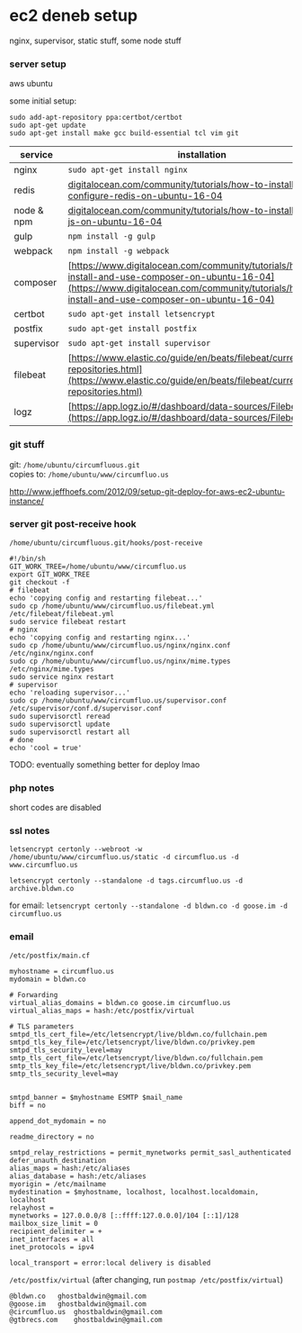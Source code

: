 # ec2 deneb setup

nginx, supervisor, static stuff, some node stuff

### server setup

aws ubuntu

some initial setup:
```
sudo add-apt-repository ppa:certbot/certbot
sudo apt-get update
sudo apt-get install make gcc build-essential tcl vim git
```

service | installation
--- | ---
nginx | `sudo apt-get install nginx`
redis | [digitalocean.com/community/tutorials/how-to-install-and-configure-redis-on-ubuntu-16-04](https://www.digitalocean.com/community/tutorials/how-to-install-and-configure-redis-on-ubuntu-16-04)
node & npm | [digitalocean.com/community/tutorials/how-to-install-node-js-on-ubuntu-16-04](https://www.digitalocean.com/community/tutorials/how-to-install-node-js-on-ubuntu-16-04#how-to-install-using-a-ppa)
gulp | `npm install -g gulp`
webpack | `npm install -g webpack`
composer | [https://www.digitalocean.com/community/tutorials/how-to-install-and-use-composer-on-ubuntu-16-04](https://www.digitalocean.com/community/tutorials/how-to-install-and-use-composer-on-ubuntu-16-04)
certbot | `sudo apt-get install letsencrypt`
postfix | `sudo apt-get install postfix`
supervisor | `sudo apt-get install supervisor`
filebeat | [https://www.elastic.co/guide/en/beats/filebeat/current/setup-repositories.html](https://www.elastic.co/guide/en/beats/filebeat/current/setup-repositories.html)
logz | [https://app.logz.io/#/dashboard/data-sources/Filebeat](https://app.logz.io/#/dashboard/data-sources/Filebeat)


### git stuff

git: `/home/ubuntu/circumfluous.git`  
copies to: `/home/ubuntu/www/circumfluo.us`

http://www.jeffhoefs.com/2012/09/setup-git-deploy-for-aws-ec2-ubuntu-instance/


### server git post-receive hook
`/home/ubuntu/circumfluous.git/hooks/post-receive`

```
#!/bin/sh
GIT_WORK_TREE=/home/ubuntu/www/circumfluo.us
export GIT_WORK_TREE
git checkout -f
# filebeat
echo 'copying config and restarting filebeat...'
sudo cp /home/ubuntu/www/circumfluo.us/filebeat.yml /etc/filebeat/filebeat.yml
sudo service filebeat restart
# nginx
echo 'copying config and restarting nginx...'
sudo cp /home/ubuntu/www/circumfluo.us/nginx/nginx.conf /etc/nginx/nginx.conf
sudo cp /home/ubuntu/www/circumfluo.us/nginx/mime.types /etc/nginx/mime.types
sudo service nginx restart
# supervisor
echo 'reloading supervisor...'
sudo cp /home/ubuntu/www/circumfluo.us/supervisor.conf /etc/supervisor/conf.d/supervisor.conf
sudo supervisorctl reread
sudo supervisorctl update
sudo supervisorctl restart all
# done
echo 'cool = true'
```

TODO: eventually something better for deploy lmao

### php notes
short codes are disabled


### ssl notes

`letsencrypt certonly --webroot -w /home/ubuntu/www/circumfluo.us/static -d circumfluo.us -d www.circumfluo.us`

`letsencrypt certonly --standalone -d tags.circumfluo.us -d archive.bldwn.co`

for email:
`letsencrypt certonly --standalone -d bldwn.co -d goose.im -d circumfluo.us`


### email

`/etc/postfix/main.cf`
```
myhostname = circumfluo.us
mydomain = bldwn.co

# Forwarding
virtual_alias_domains = bldwn.co goose.im circumfluo.us
virtual_alias_maps = hash:/etc/postfix/virtual

# TLS parameters
smtpd_tls_cert_file=/etc/letsencrypt/live/bldwn.co/fullchain.pem
smtpd_tls_key_file=/etc/letsencrypt/live/bldwn.co/privkey.pem
smtpd_tls_security_level=may
smtp_tls_cert_file=/etc/letsencrypt/live/bldwn.co/fullchain.pem
smtp_tls_key_file=/etc/letsencrypt/live/bldwn.co/privkey.pem
smtp_tls_security_level=may


smtpd_banner = $myhostname ESMTP $mail_name
biff = no

append_dot_mydomain = no

readme_directory = no

smtpd_relay_restrictions = permit_mynetworks permit_sasl_authenticated defer_unauth_destination
alias_maps = hash:/etc/aliases
alias_database = hash:/etc/aliases
myorigin = /etc/mailname
mydestination = $myhostname, localhost, localhost.localdomain, localhost
relayhost =
mynetworks = 127.0.0.0/8 [::ffff:127.0.0.0]/104 [::1]/128
mailbox_size_limit = 0
recipient_delimiter = +
inet_interfaces = all
inet_protocols = ipv4

local_transport = error:local delivery is disabled
```


`/etc/postfix/virtual` (after changing, run `postmap /etc/postfix/virtual`)
```
@bldwn.co 	ghostbaldwin@gmail.com
@goose.im 	ghostbaldwin@gmail.com
@circumfluo.us 	ghostbaldwin@gmail.com
@gtbrecs.com	ghostbaldwin@gmail.com
```
